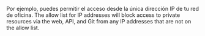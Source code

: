 Por ejemplo, puedes permitir el acceso desde la única dirección IP de tu red de oficina. The allow list for IP addresses will block access to private resources via the web, API, and Git from any IP addresses that are not on the allow list.
